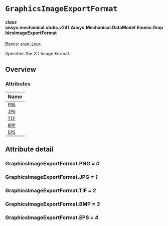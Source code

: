 # `GraphicsImageExportFormat`



#### *class* ansys.mechanical.stubs.v241.Ansys.Mechanical.DataModel.Enums.GraphicsImageExportFormat

Bases: [`enum.Enum`](https://docs.python.org/3/library/enum.html#enum.Enum)

Specifies the 2D Image Format.

<!-- !! processed by numpydoc !! -->

<a id="overview"></a>

## Overview

### Attributes

| Name |
| ---------------------------------------------------------------------------------------------------------------------------- |
| [`PNG`](../../../../../v242/Ansys/Mechanical/DataModel/Enums/GraphicsImageExportFormat.md#GraphicsImageExportFormat.PNG) |
| [`JPG`](../../../../../v242/Ansys/Mechanical/DataModel/Enums/GraphicsImageExportFormat.md#GraphicsImageExportFormat.JPG) |
| [`TIF`](../../../../../v242/Ansys/Mechanical/DataModel/Enums/GraphicsImageExportFormat.md#GraphicsImageExportFormat.TIF) |
| [`BMP`](../../../../../v242/Ansys/Mechanical/DataModel/Enums/GraphicsImageExportFormat.md#GraphicsImageExportFormat.BMP) |
| [`EPS`](../../../../../v242/Ansys/Mechanical/DataModel/Enums/GraphicsImageExportFormat.md#GraphicsImageExportFormat.EPS) |

<a id="attribute-detail"></a>

## Attribute detail

<a id="GraphicsImageExportFormat.PNG"></a>

### GraphicsImageExportFormat.PNG *= 0*

<a id="GraphicsImageExportFormat.JPG"></a>

### GraphicsImageExportFormat.JPG *= 1*

<a id="GraphicsImageExportFormat.TIF"></a>

### GraphicsImageExportFormat.TIF *= 2*

<a id="GraphicsImageExportFormat.BMP"></a>

### GraphicsImageExportFormat.BMP *= 3*

<a id="GraphicsImageExportFormat.EPS"></a>

### GraphicsImageExportFormat.EPS *= 4*


